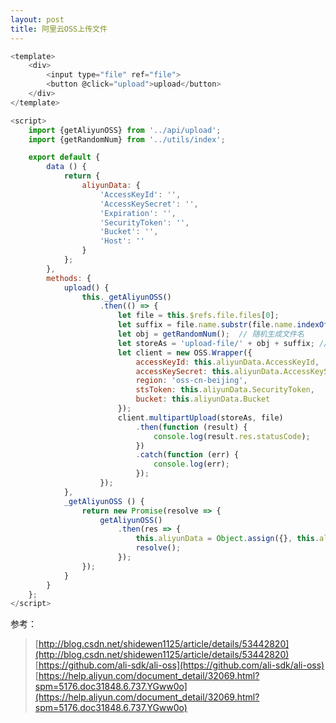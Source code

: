 ```yaml
---
layout: post
title: 阿里云OSS上传文件
---
```


``` js
<template>
    <div>
        <input type="file" ref="file">
        <button @click="upload">upload</button>
    </div>
</template>

<script>
    import {getAliyunOSS} from '../api/upload';
    import {getRandomNum} from '../utils/index';

    export default {
        data () {
            return {
                aliyunData: {
                    'AccessKeyId': '',
                    'AccessKeySecret': '',
                    'Expiration': '',
                    'SecurityToken': '',
                    'Bucket': '',
                    'Host': ''
                }
            };
        },
        methods: {
            upload() {
                this._getAliyunOSS()
                    .then(() => {
                        let file = this.$refs.file.files[0];
                        let suffix = file.name.substr(file.name.indexOf('.')); // 获取文件的后缀名
                        let obj = getRandomNum();  // 随机生成文件名
                        let storeAs = 'upload-file/' + obj + suffix; // 命名空间
                        let client = new OSS.Wrapper({
                            accessKeyId: this.aliyunData.AccessKeyId,
                            accessKeySecret: this.aliyunData.AccessKeySecret,
                            region: 'oss-cn-beijing',
                            stsToken: this.aliyunData.SecurityToken,
                            bucket: this.aliyunData.Bucket
                        });
                        client.multipartUpload(storeAs, file)
                            .then(function (result) {
                                console.log(result.res.statusCode);
                            })
                            .catch(function (err) {
                                console.log(err);
                            });
                    });
            },
            _getAliyunOSS () {
                return new Promise(resolve => {
                    getAliyunOSS()
                        .then(res => {
                            this.aliyunData = Object.assign({}, this.aliyunData, res.data.data);
                            resolve();
                        });
                });
            }
        }
    };
</script>
```

参考：
 >[http://blog.csdn.net/shidewen1125/article/details/53442820](http://blog.csdn.net/shidewen1125/article/details/53442820)<br>
 >[https://github.com/ali-sdk/ali-oss](https://github.com/ali-sdk/ali-oss)<br>
 >[https://help.aliyun.com/document_detail/32069.html?spm=5176.doc31848.6.737.YGww0o](https://help.aliyun.com/document_detail/32069.html?spm=5176.doc31848.6.737.YGww0o)
